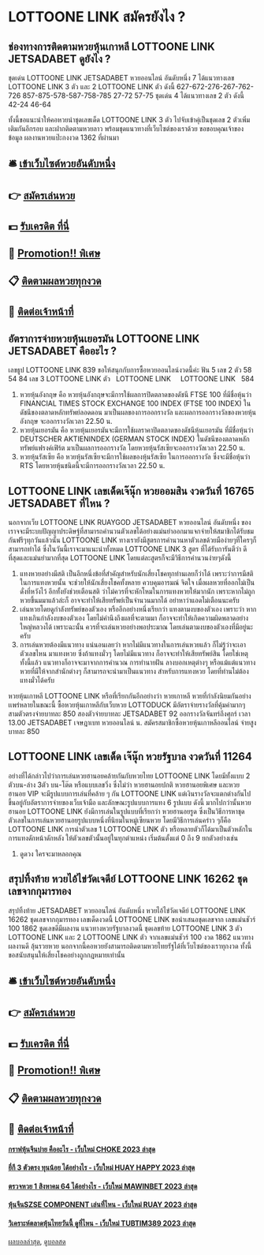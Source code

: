 # LOTTOONE LINK สมัครยังไง ?
## ช่องทางการติดตามหวยหุ้นเกาหลี LOTTOONE LINK JETSADABET ดูยังไง ?
ชุดเด่น LOTTOONE LINK JETSADABET หวยออนไลน์ อันดับหนึ่ง 7 ได้แนวทางเลข LOTTOONE LINK 3 ตัว และ 2 LOTTOONE LINK ตัว ดังนี้
627-672-276-267-762-726
857-875-578-587-758-785
27-72
57-75
ชุดเด่น 4 ได้แนวทางเลข 2 ตัว ดังนี้
42-24
46-64

ทั้งนี้ขอแนะนำให้คอหวยนำชุดเลขเด็ด LOTTOONE LINK 3 ตัว ไปจับเข้าคุ่เป็นชุดเลข 2 ตัวเพิ่มเติมกันอีกรอบ และฝากติดตามหวยลาว พร้อมชุดแนวทางที่เว็บไซต์ของเราด้วย
ขอขอบคุณเจ้าของข้อมูล
ผลงานหวยแป๊ะกงงวด 1362 ที่ผ่านมา

## 🛎 [เข้าเว็บไซต์หวยอันดับหนึ่ง](https://bit.ly/3BG5bNw)
## 👉 [สมัครเล่นหวย](https://bit.ly/3BG5bNw)
## 💵 [รับเครดิต ที่นี่](https://bit.ly/3C3mvgS)
## 👑 [Promotion!! พิเศษ](https://bit.ly/3C3mvgS)
## 📋 [ติดตามผลหวยทุกงวด](https://bit.ly/3C3mvgS)
## 📱 [ติดต่อเจ้าหน้าที่](https://bit.ly/3C3mvgS)

## อัตราการจ่ายหวยหุ้นเยอรมัน LOTTOONE LINK JETSADABET คืออะไร ?
เลขธูป LOTTOONE LINK 839
ขอให้สนุกกับการซื้อหวยออนไลน์งวดนี้ค่ะ
ฟัน 5
เลข 2 ตัว 58 54 84
เลข 3 LOTTOONE LINK ตัว   LOTTOONE LINK     LOTTOONE LINK   584
1. หวยหุ้นอังกฤษ คือ หวยหุ้นอังกฤษจะมีการใช้ผลการปิดตลาดของดัชนี FTSE 100 ที่มีชื่อหุ้นว่า FINANCIAL TIMES STOCK EXCHANGE 100 INDEX (FTSE 100 INDEX) ในดัชนีของตลาดหลักทรัพย์ลอดดอน มาเป็นผลของการออกรางวัล และผลการออกรางวัลของหวยหุ้นอังกฤษ จะออกรางวัลเวลา 22.50 น.
2. หวยหุ้นเยอรมัน คือ หวยหุ้นเยอรมันจะมีการใช้ผลราคาปิดตลาดของดัชนีหุ้นเยอรมัน ที่มีชื่อหุ้นว่า DEUTSCHER AKTIENINDEX (GERMAN STOCK INDEX) ในดัชนีของตลาดหลักทรัพย์แฟรงค์เฟิร์ต มาเป็นผลการออกรางวัล โดยหวยหุ้นรัสเซียจะออกรางวัลเวลา 22.50 น.
3. หวยหุ้นรัสเซีย คือ หวยหุ้นรัสเซียจะมีการใช้ผลของหุ้นรัสเซีย ในการออกรางวัล ซึ่งจะมีชื่อหุ้นว่า RTS โดยหวยหุ้นชนิดนี้จะมีการออกรางวัลเวลา 22.50 น.

## LOTTOONE LINK เลขเด็ดเจ๊นุ๊ก หวยออมสิน งวดวันที่ 16765 JETSADABET ที่ไหน ?
นอกจากเว็บ LOTTOONE LINK RUAYGOD JETSADABET หวยออนไลน์ อันดับหนึ่ง ของเราจจะมีระบบปัญญาประดิษฐ์ที่สามารถคำนวนตัวเลขได้อย่างแม่นยำออกมาแจกจ่ายให้สมาชิกได้รับชมกันฟรีๆทุกวันแล้วนั้น LOTTOONE LINK ทางเรายังมีสูตรการคำนวนหาตัวเลขด้วยมือง่ายๆที่ใครๆก็สามารถทำได้ ซึ่งในวันนี้เราจะมาแนะนำทั้งหมด LOTTOONE LINK 3 สูตร ที่ได้รับการันตีว่า ดีที่สุดและแม่นยำมากที่สุด LOTTOONE LINK โดยแต่ละสูตรก็จะมีวิธีการคำนวนง่ายๆดังนี้
1. แทงหวยอย่างมีสติ เป็นอีกหนึ่งข้อที่สำคัญสำหรับนักเสี่ยงโชคทุกท่านเลยก็ว่าได้ เพราะว่าการมีสติในการแทงหวยนั้น จะช่วยให้นักเสี่ยงโชคทั้งหลาย ควบคุมอารมณ์ จิตใจ เมื่อผลหวยที่ออกไม่เป็นดั่งที่หวังไว้ อีกทั้งยังช่วยเตือนสติ ว่าไม่ควรที่จะหักโหมในการแทงหวยให้มากนัก เพราะหากไม่ถูกหวยขึ้นมมาแล้วล่ะก็ อาจจะทำให้เสียทรัพย์เป็นจำนวนมากได้ อย่าหาว่าแอดไม่เตือนนะครับ
2. เล่นหวยโดยดูกำลังทรัพย์ของตัวเอง หรืออีกอย่างหนึ่งเรียกว่า แทงตามงบของตัวเอง เพราะว่า หากแทงเกินกำลังงบของตัวเอง โดยไม่คำนึงถึงผลที่จะตามมา ก็อาจจะทำให้เกิดความผิดพลาดอย่างใหญ่หลวงได้ เพราะฉะนั้น ควรที่จะเล่นหวยอย่างพอประมาณ โดยเล่นตามงบของตัวเองที่มีอยู่นะครับ
3. การเล่นหวยต้องมีแนวทาง แน่นอนเลยว่า หากไม่มีแนวทางในการเล่นหวยแล้ว ก็ไม่รู้ว่าจะเอาตัวเลขไหน มาแทงหวย ซึ่งถ้าแทงมั่วๆ โดยไม่มีแนวทาง ก็อาจจะทำให้เสียทรัพย์สิน โดยใช่เหตุ ทั้งนี้แล้ว แนวทางก็อาจจะมาจากการคำนวณ การทำนายฝัน ลางบอกเหตุต่างๆ หรือแม้แต่แนวทางหวยที่มีให้จากสำนักต่างๆ ก็สามารถจะนำมาเป็นแนวทาง สำหรับการแทงหวย โดยที่ท่านไม่ต้องแทงมั่วได้ครับ

หวยหุ้นเกาหลี LOTTOONE LINK หรือที่เรียกกันอีกอย่างว่า หวยเกาหลี หวยที่กำลังนิยมกันอย่างเเพร่หลายในขณะนี้ ซื้อหวยหุ้นเกาหลีกับเว็บหวย LOTTODUCK มีอัตราจ่ายรางวัลที่คุ้มค่ามากๆ สามตัวตรงจ่ายบาทละ 850 สองตัวจ่ายบาทละ JETSADABET 92 ออกรางวัลจันทร์ถึงศุกร์ เวลา 13.00 JETSADABET เจษฎาเบท หวยออนไลน์ น.
สมัครสมาชิกซื้อหวยหุ้นเกาหลีออนไลน์ จ่ายสูง บาทละ 850

## LOTTOONE LINK เลขเด็ด เจ๊นุ๊ก หวยรัฐบาล งวดวันที่ 11264
อย่างที่ได้กล่าวไปว่าการเล่นหวยฮานอยคล้ายกันกับหวยไทย LOTTOONE LINK โดยมีทั้งแบบ 2 ตัวบน-ล่าง 3ตัว บน-โต๊ด หรือแบบเลขวิ่ง ซึ่งไม่ว่า หวยฮานอยปกติ หวยฮานอยพิเศษ และหวยฮานอย VIP จะมีรูปแบบการเล่นที่คล้าย ๆ กัน LOTTOONE LINK แต่เงินรางวัลจะแตกต่างกันไปขึ้นอยู่กับอัตราการจ่ายของเว็บเจ้ามือ และลักษณะรูปแบบการแทง 6 รูปแบบ ดังนี้
มากไปกว่านั้นหวยฮานอย LOTTOONE LINK ยังมีการเล่นในรูปแบบที่เรียกว่า หวยฮานอยรูด ซึ่งเป็นวิธีการหาชุดตัวเลขในการเล่นหวยฮานอยรูปแบบหนึ่งที่นิยมในหมู่เซียนหวย โดยมีวิธีการเล่นคร่าว ๆก็คือ LOTTOONE LINK การนำตัวเลข 1 LOTTOONE LINK ตัว หรือหลายตัวก็ได้มาเป็นตัวหลักในการแทงดักหน้าดักหลัง ให้ตัวเลขตัวนั้นอยู่ในทุกตำแหน่ง เริ่มต้นตั้งแต่ 0 ถึง 9 ยกตัวอย่างเช่น
1. ดูดวง ใครจะมาหลอกคุณ

## สรุปทิ้งท้าย หวยไอ้ไข่วัดเจดีย์ LOTTOONE LINK 16262 ชุดเลขจากกุมารทอง
สรุปทิ้งท้าย JETSADABET หวยออนไลน์ อันดับหนึ่ง หวยไอ้ไข่วัดเจดีย์ LOTTOONE LINK 16262 ชุดเลขจากกุมารทอง เลขเด็ดงวดนี้ LOTTOONE LINK ขอนำเสนอชุดเลขจาก เลขแม่นชัวร์ 100 1862 ชุดเลขดีมีผลงาน แนวทางหวยรัฐบาลงวดนี้ ชุดเลขท้าย LOTTOONE LINK 3 ตัว LOTTOONE LINK และ 2 LOTTOONE LINK ตัว จากเลขแม่นชัวร์ 100 งวด 1862 แนวทางผลงานดี ลุ้นรวยหวย นอกจากนี้คอหวยยังสามารถติดตามหวยไทยรัฐได้ที่เว็บไซต์ของเราทุกงวด ทั้งนี้ขอสนับสนุนให้เสี่ยงโชคอย่างถูกกฎหมายเท่านั้น

## 🛎 [เข้าเว็บไซต์หวยอันดับหนึ่ง](https://bit.ly/3BG5bNw)
## 👉 [สมัครเล่นหวย](https://bit.ly/3BG5bNw)
## 💵 [รับเครดิต ที่นี่](https://bit.ly/3C3mvgS)
## 👑 [Promotion!! พิเศษ](https://bit.ly/3C3mvgS)
## 📋 [ติดตามผลหวยทุกงวด](https://bit.ly/3C3mvgS)
## 📱 [ติดต่อเจ้าหน้าที่](https://bit.ly/3C3mvgS)

#### [กราฟหุ้นจีนบ่าย คืออะไร - เว็บใหม่ CHOKE 2023 ล่าสุด](https://atom.io/themes/กราฟหุ้นจีนบ่าย%20คืออะไร%20-%20เว็บใหม่%20choke%202023%20ล่าสุด)
#### [ยี่กี 3 ตัวตรง ทุนน้อย ได้อย่างไร - เว็บใหม่ HUAY HAPPY 2023 ล่าสุด](https://atom.io/themes/ยี่กี%203%20ตัวตรง%20ทุนน้อย%20ได้อย่างไร%20-%20เว็บใหม่%20huay%20happy%202023%20ล่าสุด)
#### [ตรวจหวย 1 สิงหาคม 64 ได้อย่างไร - เว็บใหม่ MAWINBET 2023 ล่าสุด](https://atom.io/themes/ตรวจหวย%201%20สิงหาคม%2064%20ได้อย่างไร%20-%20เว็บใหม่%20mawinbet%202023%20ล่าสุด)
#### [หุ้นจีนSZSE COMPONENT เล่นที่ไหน - เว็บใหม่ RUAY 2023 ล่าสุด](https://atom.io/themes/หุ้นจีนszse%20component%20เล่นที่ไหน%20-%20เว็บใหม่%20ruay%202023%20ล่าสุด)
#### [วิเคราะห์ตลาดหุ้นไทยวันนี้ ดูที่ไหน - เว็บใหม่ TUBTIM389 2023 ล่าสุด](https://atom.io/themes/วิเคราะห์ตลาดหุ้นไทยวันนี้%20ดูที่ไหน%20-%20เว็บใหม่%20tubtim389%202023%20ล่าสุด)

[ผลบอลล่าสุด](https://siamsport.tv "ผลบอลล่าสุด"), [ดูบอลสด](https://siamsport.tv/ดูบอลสด "ดูบอลสด")